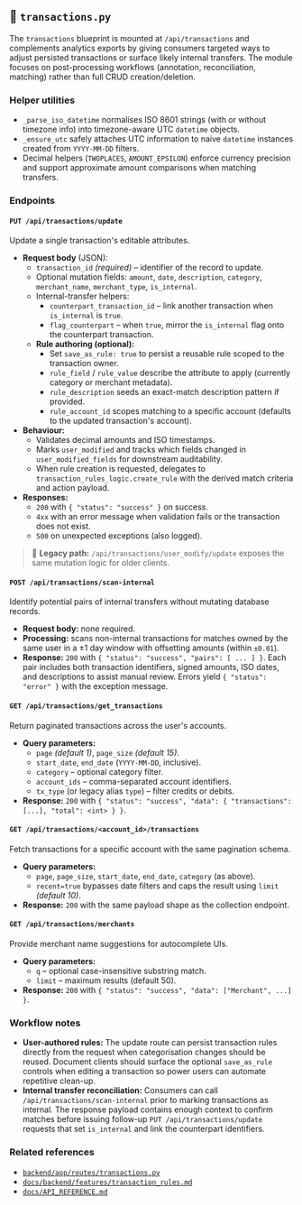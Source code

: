 ## 📘 `transactions.py`

The `transactions` blueprint is mounted at `/api/transactions` and complements
analytics exports by giving consumers targeted ways to adjust persisted
transactions or surface likely internal transfers. The module focuses on
post-processing workflows (annotation, reconciliation, matching) rather than
full CRUD creation/deletion.

### Helper utilities

- `_parse_iso_datetime` normalises ISO 8601 strings (with or without timezone
  info) into timezone-aware UTC `datetime` objects.
- `_ensure_utc` safely attaches UTC information to naive `datetime` instances
  created from `YYYY-MM-DD` filters.
- Decimal helpers (`TWOPLACES`, `AMOUNT_EPSILON`) enforce currency precision
  and support approximate amount comparisons when matching transfers.

### Endpoints

#### `PUT /api/transactions/update`

Update a single transaction's editable attributes.

- **Request body** (JSON):
  - `transaction_id` _(required)_ – identifier of the record to update.
  - Optional mutation fields: `amount`, `date`, `description`, `category`,
    `merchant_name`, `merchant_type`, `is_internal`.
  - Internal-transfer helpers:
    - `counterpart_transaction_id` – link another transaction when
      `is_internal` is `true`.
    - `flag_counterpart` – when `true`, mirror the `is_internal` flag onto the
      counterpart transaction.
  - **Rule authoring (optional):**
    - Set `save_as_rule: true` to persist a reusable rule scoped to the
      transaction owner.
    - `rule_field` / `rule_value` describe the attribute to apply (currently
      category or merchant metadata).
    - `rule_description` seeds an exact-match description pattern if provided.
    - `rule_account_id` scopes matching to a specific account (defaults to the
      updated transaction's account).
- **Behaviour:**
  - Validates decimal amounts and ISO timestamps.
  - Marks `user_modified` and tracks which fields changed in
    `user_modified_fields` for downstream auditability.
  - When rule creation is requested, delegates to
    `transaction_rules_logic.create_rule` with the derived match criteria and
    action payload.
- **Responses:**
  - `200` with `{ "status": "success" }` on success.
  - `4xx` with an error message when validation fails or the transaction does
    not exist.
  - `500` on unexpected exceptions (also logged).

> 🔁 **Legacy path:** `/api/transactions/user_modify/update` exposes the same
> mutation logic for older clients.

#### `POST /api/transactions/scan-internal`

Identify potential pairs of internal transfers without mutating database
records.

- **Request body:** none required.
- **Processing:** scans non-internal transactions for matches owned by the same
  user in a ±1 day window with offsetting amounts (within `±0.01`).
- **Response:** `200` with `{ "status": "success", "pairs": [ ... ] }`. Each
  pair includes both transaction identifiers, signed amounts, ISO dates, and
  descriptions to assist manual review. Errors yield `{ "status": "error" }`
  with the exception message.

#### `GET /api/transactions/get_transactions`

Return paginated transactions across the user's accounts.

- **Query parameters:**
  - `page` _(default 1)_, `page_size` _(default 15)_.
  - `start_date`, `end_date` (`YYYY-MM-DD`, inclusive).
  - `category` – optional category filter.
  - `account_ids` – comma-separated account identifiers.
  - `tx_type` (or legacy alias `type`) – filter credits or debits.
- **Response:** `200` with `{ "status": "success", "data": { "transactions":
[...], "total": <int> } }`.

#### `GET /api/transactions/<account_id>/transactions`

Fetch transactions for a specific account with the same pagination schema.

- **Query parameters:**
  - `page`, `page_size`, `start_date`, `end_date`, `category` (as above).
  - `recent=true` bypasses date filters and caps the result using `limit`
    _(default 10)_.
- **Response:** `200` with the same payload shape as the collection endpoint.

#### `GET /api/transactions/merchants`

Provide merchant name suggestions for autocomplete UIs.

- **Query parameters:**
  - `q` – optional case-insensitive substring match.
  - `limit` – maximum results (default 50).
- **Response:** `200` with `{ "status": "success", "data": ["Merchant", ...] }`.

### Workflow notes

- **User-authored rules:** The update route can persist transaction rules
  directly from the request when categorisation changes should be reused.
  Document clients should surface the optional `save_as_rule` controls when
  editing a transaction so power users can automate repetitive clean-up.
- **Internal transfer reconciliation:** Consumers can call
  `/api/transactions/scan-internal` prior to marking transactions as internal.
  The response payload contains enough context to confirm matches before
  issuing follow-up `PUT /api/transactions/update` requests that set
  `is_internal` and link the counterpart identifiers.

### Related references

- [`backend/app/routes/transactions.py`](../../../backend/app/routes/transactions.py)
- [`docs/backend/features/transaction_rules.md`](../../backend/features/transaction_rules.md)
- [`docs/API_REFERENCE.md`](../../API_REFERENCE.md)
